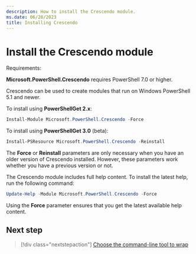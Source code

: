 ```yaml
---
description: How to install the Crescendo module.
ms.date: 06/28/2023
title: Installing Crescendo
---
```

# Install the Crescendo module

Requirements:

**Microsoft.PowerShell.Crescendo** requires PowerShell 7.0 or higher.

Crescendo can be used to create modules that run on Windows PowerShell 5.1 and newer.

To install using **PowerShellGet 2.x**:

```powershell
Install-Module Microsoft.PowerShell.Crescendo -Force
```

To install using **PowerShellGet 3.0** (beta):

```powershell
Install-PSResource Microsoft.PowerShell.Crescendo -Reinstall
```

The **Force** or **Reinstall** parameters are only necessary when you have an older version of
Crescendo installed. However, these parameters work whether you have a previous version or not.

The Crescendo module includes full help content. To install the latest help, run the following
command:

```powershell
Update-Help -Module Microsoft.PowerShell.Crescendo -Force
```

Using the **Force** parameter ensures that you get the latest available help content.

## Next step

> [!div class="nextstepaction"]
> [Choose the command-line tool to wrap](choose-command-line-tool.md)
